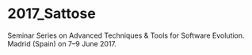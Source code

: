 # 2017_Sattose

Seminar Series on Advanced Techniques & Tools for Software Evolution.
Madrid (Spain) on 7–9 June 2017.
